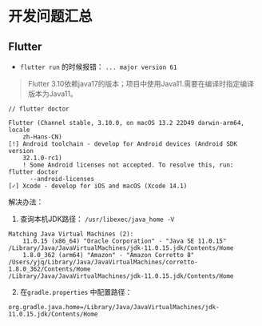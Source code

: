 # 开发问题汇总

## Flutter

* `flutter run` 的时候报错： `... major version 61`

> Flutter 3.10依赖java17的版本；项目中使用Java11.需要在编译时指定编译版本为Java11。

```
// flutter doctor

Flutter (Channel stable, 3.10.0, on macOS 13.2 22D49 darwin-arm64, locale
    zh-Hans-CN)
[!] Android toolchain - develop for Android devices (Android SDK version
    32.1.0-rc1)
    ! Some Android licenses not accepted. To resolve this, run: flutter doctor
      --android-licenses
[✓] Xcode - develop for iOS and macOS (Xcode 14.1)
```

解决办法：

1. 查询本机JDK路径：
`/usr/libexec/java_home -V`
```
Matching Java Virtual Machines (2):
    11.0.15 (x86_64) "Oracle Corporation" - "Java SE 11.0.15" /Library/Java/JavaVirtualMachines/jdk-11.0.15.jdk/Contents/Home
    1.8.0_362 (arm64) "Amazon" - "Amazon Corretto 8" /Users/yjq/Library/Java/JavaVirtualMachines/corretto-1.8.0_362/Contents/Home
/Library/Java/JavaVirtualMachines/jdk-11.0.15.jdk/Contents/Home
```

2. 在`gradle.properties` 中配置路径：

`org.gradle.java.home=/Library/Java/JavaVirtualMachines/jdk-11.0.15.jdk/Contents/Home`